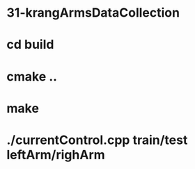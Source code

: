 # 31-krangArmsDataCollection
# cd build
# cmake ..
# make
# ./currentControl.cpp train/test leftArm/righArm
